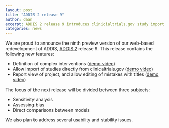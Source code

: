 ```yaml
---
layout: post
title: "ADDIS 2 release 9"
author: daan
excerpt: ADDIS 2 release 9 introduces clinicialtrials.gov study import and more.
categories: news
---
```


We are proud to announce the ninth preview version of our web-based redevelopment of ADDIS, [ADDIS 2](https://addis.drugis.org) release 9.  This release contains the following new features:

  - Definition of complex interventions ([demo video](https://vimeo.com/groups/drugis/videos/172721931))
  - Allow import of studies directly from clinicaltrials.gov ([demo video](https://vimeo.com/groups/drugis/videos/172721932))
  - Report view of project, and allow editing of mistakes with titles ([demo video](https://vimeo.com/groups/drugis/videos/172721930))

The focus of the next release will be divided between three subjects:

  - Sensitivity analysis
  - Assessing bias
  - Direct comparisons between models

We also plan to address several usability and stability issues.
